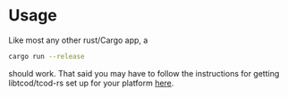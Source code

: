 # Usage
Like most any other rust/Cargo app, a

```sh
cargo run --release
``` 

should work. That said you may have to follow the instructions for getting libtcod/tcod-rs set up for your platform [here](https://github.com/tomassedovic/tcod-rs#how-to-use-this).